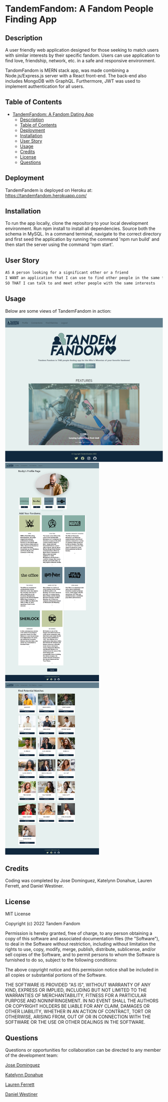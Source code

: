 # TandemFandom: A Fandom People Finding App

## Description

A user friendly web application designed for those seeking to match users with similar interests by their specific fandom. Users can use application to find love, friendship, network, etc. in a safe and responsive environment.

TandomFandom is MERN stack app, was made combining a Node.js/Express.js server with a React front-end. The back-end also includes MongoDB with GraphQL. Furthermore, JWT was used to implement authentication for all users.



## Table of Contents

- [TandemFandom: A Fandom Dating App](#tandemfandom-a-fandom-dating-app)
  - [Description](#description)
  - [Table of Contents](#table-of-contents)
  - [Deployment](#deployment)
  - [Installation](#installation)
  - [User Story](#user-story)
  - [Usage](#usage)
  - [Credits](#credits)
  - [License](#license)
  - [Questions](#questions)

## Deployment

TandemFandem is deployed on Heroku at: https://tandemfandom.herokuapp.com/

## Installation

To run the app locally, clone the repository to your local development environment. Run npm install to install all dependencies. Source both the schema in MySQL. In a command terminal, navigate to the correct directory and first seed the application by running the command 'npm run build' and then start the server using the command 'npm start'.

## User Story

```md
AS A person looking for a significant other or a friend
I WANT an application that I can use to find other people in the same fandoms as me
SO THAT I can talk to and meet other people with the same interests
```

## Usage
Below are some views of TandemFandom in action:

![Screenshot of Final Project](./client/src/components/images/screenshots/landing.png)
<img src="./client/src/components/images/screenshots/profile.png" alt="Profile - Mobile" width="300"/>
<img src="./client/src/components/images/screenshots/find-match.png" alt="Find Match - Mobile" width="300"/>

## Credits

Coding was completed by Jose Dominguez, Katelynn Donahue, Lauren Ferrett, and Daniel Westiner.

## License

MIT License

Copyright (c) 2022 Tandem Fandom

Permission is hereby granted, free of charge, to any person obtaining a copy
of this software and associated documentation files (the "Software"), to deal
in the Software without restriction, including without limitation the rights
to use, copy, modify, merge, publish, distribute, sublicense, and/or sell
copies of the Software, and to permit persons to whom the Software is
furnished to do so, subject to the following conditions:

The above copyright notice and this permission notice shall be included in all
copies or substantial portions of the Software.

THE SOFTWARE IS PROVIDED "AS IS", WITHOUT WARRANTY OF ANY KIND, EXPRESS OR
IMPLIED, INCLUDING BUT NOT LIMITED TO THE WARRANTIES OF MERCHANTABILITY,
FITNESS FOR A PARTICULAR PURPOSE AND NONINFRINGEMENT. IN NO EVENT SHALL THE
AUTHORS OR COPYRIGHT HOLDERS BE LIABLE FOR ANY CLAIM, DAMAGES OR OTHER
LIABILITY, WHETHER IN AN ACTION OF CONTRACT, TORT OR OTHERWISE, ARISING FROM,
OUT OF OR IN CONNECTION WITH THE SOFTWARE OR THE USE OR OTHER DEALINGS IN THE
SOFTWARE.

## Questions
Questions or opportunities for collaboration can be directed to any member of the development team: 

[Jose Dominguez](https://github.com/jdomindev)  

[Katelynn Donahue](https://github.com/katelynndonahue) 

[Lauren Ferrett](https://github.com/lferrett)   

[Daniel Westiner](https://github.com/danielwestiner)
